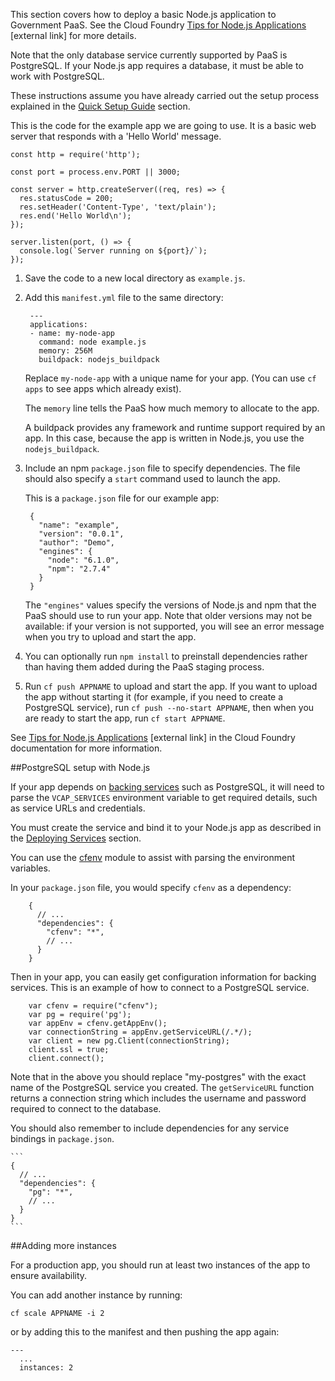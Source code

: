 This section covers how to deploy a basic Node.js application to Government PaaS. See the Cloud Foundry [Tips for Node.js Applications](http://docs.cloudfoundry.org/buildpacks/node/node-tips.html) [external link] for more details.

Note that the only database service currently supported by PaaS is PostgreSQL. If your Node.js app requires a database, it must be able to work with PostgreSQL.

These instructions assume you have already carried out the setup process explained in the [Quick Setup Guide](/getting_started/quick_setup_guide) section.

This is the code for the example app we are going to use. It is a basic web server that responds with a 'Hello World' message.

    const http = require('http');

    const port = process.env.PORT || 3000;

    const server = http.createServer((req, res) => {
      res.statusCode = 200;
      res.setHeader('Content-Type', 'text/plain');
      res.end('Hello World\n');
    });

    server.listen(port, () => {
      console.log(`Server running on ${port}/`);
    });

1. Save the code to a new local directory as ``example.js``.

1. Add this ``manifest.yml`` file to the same directory:

        ---
        applications:
        - name: my-node-app
          command: node example.js
          memory: 256M
          buildpack: nodejs_buildpack

    Replace ``my-node-app`` with a unique name for your app. (You can use ``cf apps`` to see apps which already exist).

    The `memory` line tells the PaaS how much memory to allocate to the app.

    A buildpack provides any framework and runtime support required by an app. In this case, because the app is written in Node.js, you use the ``nodejs_buildpack``.

3. Include an npm ``package.json`` file to specify dependencies. The file should also specify a `start` command used to launch the app.
  
    This is a ``package.json`` file for our example app:

        {
          "name": "example",
          "version": "0.0.1",
          "author": "Demo",
          "engines": {
            "node": "6.1.0",
            "npm": "2.7.4"
          }
        }

    The ``"engines"`` values specify the versions of Node.js and npm that the PaaS should use to run your app. Note that older versions may not be available: if your version is not supported, you will see an error message when you try to upload and start the app.

1. You can optionally run `npm install` to preinstall dependencies rather than having them added during the PaaS staging process.

1. Run `cf push APPNAME` to upload and start the app. If you want to upload the app without starting it (for example, if you need to create a PostgreSQL service), run `cf push --no-start APPNAME`, then when you are ready to start the app, run `cf start APPNAME`.

See [Tips for Node.js Applications](https://docs.cloudfoundry.org/buildpacks/node/node-tips.html) [external link] in the Cloud Foundry documentation for more information.



##PostgreSQL setup with Node.js

If your app depends on [backing services](/deploying_services/) such as PostgreSQL, it will need to parse the `VCAP_SERVICES` environment variable to get required details, such as service URLs and credentials.

You must create the service and bind it to your Node.js app as described in the [Deploying Services](/deploying_services/) section.

You can use the [cfenv](https://www.npmjs.com/package/cfenv) module to assist with parsing the environment variables.

In your ``package.json`` file, you would specify ``cfenv`` as a dependency:

        {
          // ...
          "dependencies": {
            "cfenv": "*",
            // ...
          }
        }
    

Then in your app, you can easily get configuration information for backing services. This is an example of how to connect to a PostgreSQL service.

        var cfenv = require("cfenv");
        var pg = require('pg');
        var appEnv = cfenv.getAppEnv();
        var connectionString = appEnv.getServiceURL(/.*/);
        var client = new pg.Client(connectionString);
        client.ssl = true;
        client.connect();

Note that in the above you should replace "my-postgres" with the exact name of the PostgreSQL service you created. The ``getServiceURL`` function returns a connection string which includes the username and password required to connect to the database.

You should also remember to include dependencies for any service bindings in ``package.json``.

    ```
    {
      // ...
      "dependencies": {
        "pg": "*",
        // ...
      }
    }
    ```

##Adding more instances

For a production app, you should run at least two instances of the app to ensure availability.

You can add another instance by running:

``cf scale APPNAME -i 2``

or by adding this to the manifest and then pushing the app again:

```
---
  ...
  instances: 2
```
